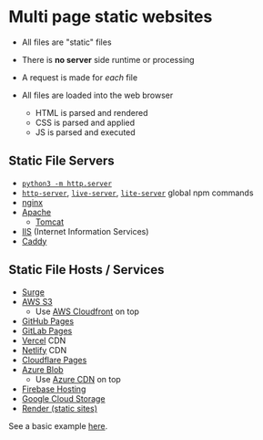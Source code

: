 # Multi page static websites

- All files are "static" files
- There is **no server** side runtime or processing
- A request is made for _each_ file
- All files are loaded into the web browser

  - HTML is parsed and rendered
  - CSS is parsed and applied
  - JS is parsed and executed

## Static File Servers

- [`python3 -m http.server`](https://docs.python.org/3/library/http.server.html)
- [`http-server`](https://www.npmjs.com/package/http-server), [`live-server`](https://www.npmjs.com/package/live-server), [`lite-server`](https://www.npmjs.com/package/lite-server) global npm commands
- [nginx](https://www.nginx.com/)
- [Apache](https://httpd.apache.org/)
  - [Tomcat](https://tomcat.apache.org/)
- [IIS](https://www.iis.net/) (Internet Information Services)
- [Caddy](https://caddyserver.com/)

## Static File Hosts / Services

- [Surge](https://surge.sh/)
- [AWS S3](https://aws.amazon.com/s3/)
  - Use [AWS Cloudfront](https://aws.amazon.com/cloudfront/) on top
- [GitHub Pages](https://pages.github.com/)
- [GitLab Pages](https://docs.gitlab.com/ee/user/project/pages/)
- [Vercel](https://vercel.com/) CDN
- [Netlify](https://www.netlify.com/) CDN
- [Cloudflare Pages](https://pages.cloudflare.com/)
- [Azure Blob](https://azure.microsoft.com/products/storage/blobs/)
  - Use [Azure CDN](https://azure.microsoft.com/products/cdn/) on top
- [Firebase Hosting](https://firebase.google.com/docs/hosting)
- [Google Cloud Storage](https://cloud.google.com/storage/docs/hosting-static-website)
- [Render (static sites)](https://render.com/docs/static-sites)

See a basic example [here](/examples/multi-page-static/).
